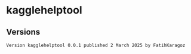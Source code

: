 # kagglehelptool






## Versions 
    Version kagglehelptool 0.0.1 published 2 March 2025 by FatihKaragoz